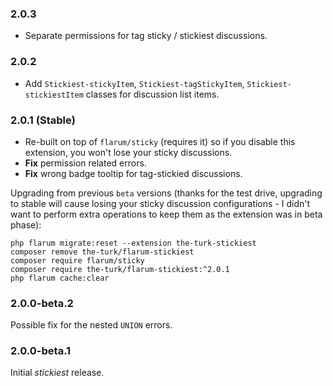### 2.0.3

- Separate permissions for tag sticky / stickiest discussions.

### 2.0.2

- Add `Stickiest-stickyItem`, `Stickiest-tagStickyItem`, `Stickiest-stickiestItem` classes for discussion list items.

### 2.0.1 (Stable)

- Re-built on top of `flarum/sticky` (requires it) so if you disable this extension, you won't lose your sticky discussions.
- **Fix** permission related errors.
- **Fix** wrong badge tooltip for tag-stickied discussions.

Upgrading from previous `beta` versions (thanks for the test drive, upgrading to stable will cause losing your sticky discussion configurations - I didn't want to perform extra operations to keep them as the extension was in beta phase):

```
php flarum migrate:reset --extension the-turk-stickiest
composer remove the-turk/flarum-stickiest
composer require flarum/sticky
composer require the-turk/flarum-stickiest:^2.0.1
php flarum cache:clear
```

### 2.0.0-beta.2

Possible fix for the nested `UNION` errors.

### 2.0.0-beta.1

Initial _stickiest_ release.